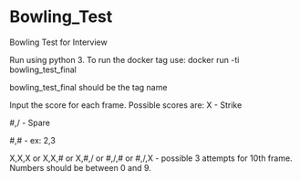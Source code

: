 # Bowling_Test
Bowling Test for Interview

Run using python 3.
To run the docker tag use: 
docker run -ti bowling_test_final

bowling_test_final should be the tag name

Input the score for each frame. Possible scores are: 
 X - Strike 
 
 #,/ - Spare 
 
 #,# - ex: 2,3 
 
 X,X,X or X,X,# or X,#,/ or #,/,# or #,/,X - possible 3 attempts for 10th frame.
Numbers should be between 0 and 9.
